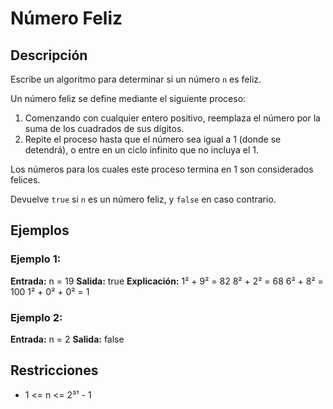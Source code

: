 # Número Feliz

## Descripción

Escribe un algoritmo para determinar si un número `n` es feliz.

Un número feliz se define mediante el siguiente proceso:

1. Comenzando con cualquier entero positivo, reemplaza el número por la suma de los cuadrados de sus dígitos.
2. Repite el proceso hasta que el número sea igual a 1 (donde se detendrá), o entre en un ciclo infinito que no incluya el 1.

Los números para los cuales este proceso termina en 1 son considerados felices.

Devuelve `true` si `n` es un número feliz, y `false` en caso contrario.

## Ejemplos

### Ejemplo 1:

**Entrada:** n = 19
**Salida:** true
**Explicación:**
1² + 9² = 82
8² + 2² = 68
6² + 8² = 100
1² + 0² + 0² = 1

### Ejemplo 2:

**Entrada:** n = 2
**Salida:** false

## Restricciones

- 1 <= n <= 2³¹ - 1